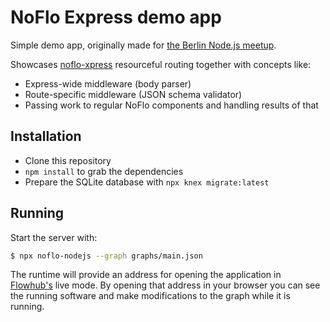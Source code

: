 NoFlo Express demo app
======================

Simple demo app, originally made for [the Berlin Node.js meetup](https://www.meetup.com/Node-js-Meetup-Berlin/events/238051786/).

Showcases [noflo-xpress](https://github.com/noflo/noflo-xpress) resourceful routing together with concepts like:

* Express-wide middleware (body parser)
* Route-specific middleware (JSON schema validator)
* Passing work to regular NoFlo components and handling results of that

## Installation

* Clone this repository
* `npm install` to grab the dependencies
* Prepare the SQLite database with `npx knex migrate:latest`

## Running

Start the server with:

```bash
$ npx noflo-nodejs --graph graphs/main.json
```

The runtime will provide an address for opening the application in [Flowhub's](https://flowhub.io/) live mode. By opening that address in your browser you can see the running software and make modifications to the graph while it is running.
